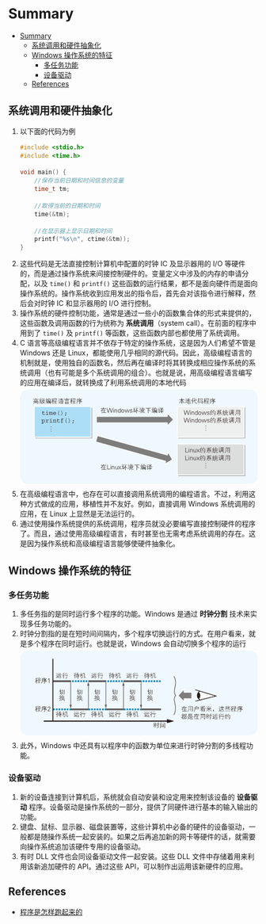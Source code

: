 # Summary


<!-- TOC -->

- [Summary](#summary)
    - [系统调用和硬件抽象化](#系统调用和硬件抽象化)
    - [Windows 操作系统的特征](#windows-操作系统的特征)
        - [多任务功能](#多任务功能)
        - [设备驱动](#设备驱动)
    - [References](#references)

<!-- /TOC -->


## 系统调用和硬件抽象化
1. 以下面的代码为例
    ```cpp
    #include <stdio.h>
    #include <time.h>

    void main() {
        //保存当前日期和时间信息的变量
        time_t tm;

        //取得当前的日期和时间
        time(&tm);

        //在显示器上显示日期和时间
        printf("%s\n", ctime(&tm));
    }
    ```
2. 这些代码是无法直接控制计算机中配置的时钟 IC 及显示器用的 I/O 等硬件的，而是通过操作系统来间接控制硬件的。变量定义中涉及的内存的申请分配，以及 `time()` 和 `printf()` 这些函数的运行结果，都不是面向硬件而是面向操作系统的。操作系统收到应用发出的指令后，首先会对该指令进行解释，然后会对时钟 IC 和显示器用的 I/O 进行控制。    
3. 操作系统的硬件控制功能，通常是通过一些小的函数集合体的形式来提供的，这些函数及调用函数的行为统称为 **系统调用**（system call）。在前面的程序中用到了 `time()` 及 `printf()` 等函数，这些函数内部也都使用了系统调用。
4. C 语言等高级编程语言并不依存于特定的操作系统，这是因为人们希望不管是 Windows 还是 Linux，都能使用几乎相同的源代码。因此，高级编程语言的机制就是，使用独自的函数名，然后再在编译时将其转换成相应操作系统的系统调用（也有可能是多个系统调用的组合）。也就是说，用高级编程语言编写的应用在编译后，就转换成了利用系统调用的本地代码
    <img src="./images/01.png" width="600" style="display: block; margin: 5px 0 10px;" />
5. 在高级编程语言中，也存在可以直接调用系统调用的编程语言。不过，利用这种方式做成的应用，移植性并不友好。例如，直接调用 Windows 系统调用的应用，在 Linux 上显然是无法运行的。
6. 通过使用操作系统提供的系统调用，程序员就没必要编写直接控制硬件的程序了。而且，通过使用高级编程语言，有时甚至也无需考虑系统调用的存在。这是因为操作系统和高级编程语言能够使硬件抽象化。


## Windows 操作系统的特征
### 多任务功能
1. 多任务指的是同时运行多个程序的功能。Windows 是通过 **时钟分割** 技术来实现多任务功能的。
2. 时钟分割指的是在短时间间隔内，多个程序切换运行的方式。在用户看来，就是多个程序在同时运行。也就是说，Windows 会自动切换多个程序的运行
    <img src="./images/02.png" width="600" style="display: block; margin: 5px 0 10px;" />
3. 此外，Windows 中还具有以程序中的函数为单位来进行时钟分割的多线程功能。

### 设备驱动
1. 新的设备连接到计算机后，系统就会自动安装和设定用来控制该设备的 **设备驱动** 程序。设备驱动是操作系统的一部分，提供了同硬件进行基本的输入输出的功能。
2. 键盘、鼠标、显示器、磁盘装置等，这些计算机中必备的硬件的设备驱动，一般都是随操作系统一起安装的。如果之后再追加新的网卡等硬件的话，就需要向操作系统追加该硬件专用的设备驱动。
3. 有时 DLL 文件也会同设备驱动文件一起安装。这些 DLL 文件中存储着用来利用该新追加硬件的 API。通过这些 API，可以制作出运用该新硬件的应用。


## References
* [程序是怎样跑起来的](https://book.douban.com/subject/26365491/)